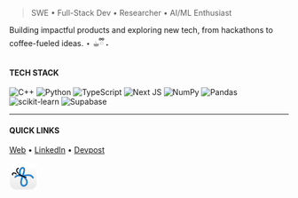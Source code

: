 > SWE • Full-Stack Dev • Researcher • AI/ML Enthusiast

Building impactful products and exploring new tech, from hackathons to coffee-fueled ideas. ⋆ ☕︎ྀི ˖

#### TECH STACK
![C++](https://img.shields.io/badge/c++-%2300599C.svg?style=for-the-badge&logo=c%2B%2B&logoColor=white) ![Python](https://img.shields.io/badge/python-3670A0?style=for-the-badge&logo=python&logoColor=ffdd54) ![TypeScript](https://img.shields.io/badge/typescript-%23007ACC.svg?style=for-the-badge&logo=typescript&logoColor=white) ![Next JS](https://img.shields.io/badge/Next-black?style=for-the-badge&logo=next.js&logoColor=white) ![NumPy](https://img.shields.io/badge/numpy-%23013243.svg?style=for-the-badge&logo=numpy&logoColor=white) ![Pandas](https://img.shields.io/badge/pandas-%23150458.svg?style=for-the-badge&logo=pandas&logoColor=white) ![scikit-learn](https://img.shields.io/badge/scikit--learn-%23F7931E.svg?style=for-the-badge&logo=scikit-learn&logoColor=white) ![Supabase](https://img.shields.io/badge/Supabase-3ECF8E?style=for-the-badge&logo=supabase&logoColor=white)

---
#### QUICK LINKS
[Web](https://aureliasindhu.com/) • [LinkedIn](https://www.linkedin.com/in/aurelia-sindhunirmala/) • [Devpost](https://devpost.com/AureliaSindhu)

<!-- <img src="https://github.com/user-attachments/assets/a1886660-d9e1-41b6-9056-3462d1bdd6b0"  width="50" height="50"/> -->

<picture>
  <source media="(prefers-color-scheme: dark)" srcset="favicon-dark.png">
  <source media="(prefers-color-scheme: light)" srcset="favicon-light.png">
  <img src="favicon-light.png" width="50" height="50"/>
</picture>